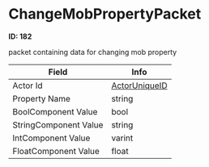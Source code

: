 # ChangeMobPropertyPacket

**ID: 182**  

packet containing data for changing mob property

<table><thead><tr><th>Field</th><th>Info</th></tr></thead><tbody>
<tr><td>Actor Id</td><td><a href="../types/ActorUniqueID.md">ActorUniqueID</a></td></tr>
<tr><td>Property Name</td><td>string</td></tr>
<tr><td>BoolComponent Value</td><td>bool</td></tr>
<tr><td>StringComponent Value</td><td>string</td></tr>
<tr><td>IntComponent Value</td><td>varint</td></tr>
<tr><td>FloatComponent Value</td><td>float</td></tr>
</tbody></table>